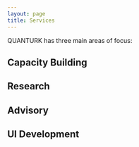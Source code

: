 ```yaml
---
layout: page
title: Services 
---
```


QUANTURK has three main areas of focus:

## Capacity Building

## Research

## Advisory

## UI Development


